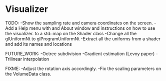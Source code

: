 Visualizer
==========

TODO:
-Show the sampling rate and camera coordinates on the screen.
-Add a Help menu with and About window and instructions on how to use the visualizer.
to a std::map on the Shader class
-Change all the glUniformNt to glProgramUniformNt 
-Extract all the uniforms from a shader and add its names and locations 


FUTURE_WORK:
-Octree subdivision
-Gradient estimation (Levoy paper)
-Trilinear interpolation


FIXME:
-Adjust the rotation axis accordingly.
-Fix the scaling parameters on the VolumeData class.
